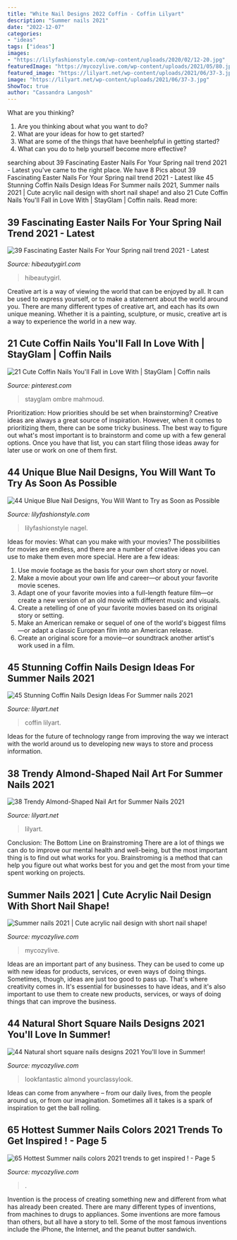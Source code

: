 ```yaml
---
title: "White Nail Designs 2022 Coffin - Coffin Lilyart"
description: "Summer nails 2021"
date: "2022-12-07"
categories:
- "ideas"
tags: ["ideas"]
images:
- "https://lilyfashionstyle.com/wp-content/uploads/2020/02/12-20.jpg"
featuredImage: "https://mycozylive.com/wp-content/uploads/2021/05/80.jpg"
featured_image: "https://lilyart.net/wp-content/uploads/2021/06/37-3.jpg"
image: "https://lilyart.net/wp-content/uploads/2021/06/37-3.jpg"
ShowToc: true
author: "Cassandra Langosh"
---
```



What are you thinking?
1. Are you thinking about what you want to do?
2. What are your ideas for how to get started? 
3. What are some of the things that have beenhelpful in getting started?
4. What can you do to help yourself become more effective?

	

		
searching about 39 Fascinating Easter Nails For Your Spring nail trend 2021 - Latest you've came to the right place. We have 8 Pics about 39 Fascinating Easter Nails For Your Spring nail trend 2021 - Latest like 45 Stunning Coffin Nails Design Ideas For Summer nails 2021, Summer nails 2021 | Cute acrylic nail design with short nail shape! and also 21 Cute Coffin Nails You&#039;ll Fall in Love With | StayGlam | Coffin nails. Read more:
		
    
## 39 Fascinating Easter Nails For Your Spring Nail Trend 2021 - Latest

<img loading=lazy src="https://hibeautygirl.com/wp-content/uploads/2021/03/31egg.jpg" onerror="this.onerror=null;this.src='https://tse3.mm.bing.net/th?id=OIP.-XntvUIi0Jf7aq63RvL-RgHaKd&amp;pid=15.1';" alt="39 Fascinating Easter Nails For Your Spring nail trend 2021 - Latest">

_Source: hibeautygirl.com_

>hibeautygirl. 

	

Creative art is a way of viewing the world that can be enjoyed by all. It can be used to express yourself, or to make a statement about the world around you. There are many different types of creative art, and each has its own unique meaning. Whether it is a painting, sculpture, or music, creative art is a way to experience the world in a new way.

    
## 21 Cute Coffin Nails You&#039;ll Fall In Love With | StayGlam | Coffin Nails

<img loading=lazy src="https://i.pinimg.com/736x/00/07/45/000745129d3991a3cf15f7f940ab7afd.jpg" onerror="this.onerror=null;this.src='https://tse4.mm.bing.net/th?id=OIP.5cM6M7-_hNk0MFTfdISbBAHaLH&amp;pid=15.1';" alt="21 Cute Coffin Nails You&#039;ll Fall in Love With | StayGlam | Coffin nails">

_Source: pinterest.com_

>stayglam ombre mahmoud. 

	

Prioritization: How priorities should be set when brainstorming?
Creative ideas are always a great source of inspiration. However, when it comes to prioritizing them, there can be some tricky business. The best way to figure out what's most important is to brainstorm and come up with a few general options. Once you have that list, you can start filing those ideas away for later use or work on one of them first.

    
## 44 Unique Blue Nail Designs, You Will Want To Try As Soon As Possible

<img loading=lazy src="https://lilyfashionstyle.com/wp-content/uploads/2020/02/12-20.jpg" onerror="this.onerror=null;this.src='https://tse2.mm.bing.net/th?id=OIP.XJWvkVB8T-PHHy-PtiIb7wHaKt&amp;pid=15.1';" alt="44 Unique Blue Nail Designs, You Will Want to Try as Soon as Possible">

_Source: lilyfashionstyle.com_

>lilyfashionstyle nagel. 

	

Ideas for movies: What can you make with your movies?
The possibilities for movies are endless, and there are a number of creative ideas you can use to make them even more special. Here are a few ideas:
1. Use movie footage as the basis for your own short story or novel.
2. Make a movie about your own life and career—or about your favorite movie scenes.
3. Adapt one of your favorite movies into a full-length feature film—or create a new version of an old movie with different music and visuals.
4. Create a retelling of one of your favorite movies based on its original story or setting.
5. Make an American remake or sequel of one of the world's biggest films—or adapt a classic European film into an American release.
6. Create an original score for a movie—or soundtrack another artist's work used in a film.
    
## 45 Stunning Coffin Nails Design Ideas For Summer Nails 2021

<img loading=lazy src="https://lilyart.net/wp-content/uploads/2021/05/29-10-768x1152.jpg" onerror="this.onerror=null;this.src='https://tse1.mm.bing.net/th?id=OIP.9kS_GZVn9s-yo8ylvUlvRQHaLH&amp;pid=15.1';" alt="45 Stunning Coffin Nails Design Ideas For Summer nails 2021">

_Source: lilyart.net_

>coffin lilyart. 

	

Ideas for the future of technology range from improving the way we interact with the world around us to developing new ways to store and process information.

    
## 38 Trendy Almond-Shaped Nail Art For Summer Nails 2021

<img loading=lazy src="https://lilyart.net/wp-content/uploads/2021/06/37-3.jpg" onerror="this.onerror=null;this.src='https://tse4.mm.bing.net/th?id=OIP.Ujq4zA9J4oV4Y468COQeuAHaLH&amp;pid=15.1';" alt="38 Trendy Almond-Shaped Nail Art for Summer Nails 2021">

_Source: lilyart.net_

>lilyart. 

	

Conclusion: The Bottom Line on Brainstroming
There are a lot of things we can do to improve our mental health and well-being, but the most important thing is to find out what works for you. Brainstroming is a method that can help you figure out what works best for you and get the most from your time spent working on projects.

    
## Summer Nails 2021 | Cute Acrylic Nail Design With Short Nail Shape!

<img loading=lazy src="https://mycozylive.com/wp-content/uploads/2021/04/15-683x1024.jpg" onerror="this.onerror=null;this.src='https://tse1.mm.bing.net/th?id=OIP.coEJCgv0PTASfnc55FHlHAHaLG&amp;pid=15.1';" alt="Summer nails 2021 | Cute acrylic nail design with short nail shape!">

_Source: mycozylive.com_

>mycozylive. 

	

Ideas are an important part of any business. They can be used to come up with new ideas for products, services, or even ways of doing things. Sometimes, though, ideas are just too good to pass up. That's where creativity comes in. It's essential for businesses to have ideas, and it's also important to use them to create new products, services, or ways of doing things that can improve the business.

    
## 44 Natural Short Square Nails Designs 2021 You&#039;ll Love In Summer!

<img loading=lazy src="https://mycozylive.com/wp-content/uploads/2021/04/31-8.jpg" onerror="this.onerror=null;this.src='https://tse4.mm.bing.net/th?id=OIP.ELLcvNNz3AQ5sj9rNi4FVwHaLH&amp;pid=15.1';" alt="44 Natural short square nails designs 2021 You&#039;ll love in Summer!">

_Source: mycozylive.com_

>lookfantastic almond yourclassylook. 

	

Ideas can come from anywhere – from our daily lives, from the people around us, or from our imagination. Sometimes all it takes is a spark of inspiration to get the ball rolling.

    
## 65 Hottest Summer Nails Colors 2021 Trends To Get Inspired ! - Page 5

<img loading=lazy src="https://mycozylive.com/wp-content/uploads/2021/05/80.jpg" onerror="this.onerror=null;this.src='https://tse3.mm.bing.net/th?id=OIP.Rh5LZ2WPW7fXBkjGfqWRwQHaLH&amp;pid=15.1';" alt="65 Hottest Summer nails colors 2021 trends to get inspired ! - Page 5">

_Source: mycozylive.com_

>. 

	

Invention is the process of creating something new and different from what has already been created. There are many different types of inventions, from machines to drugs to appliances. Some inventions are more famous than others, but all have a story to tell. Some of the most famous inventions include the iPhone, the Internet, and the peanut butter sandwich.

